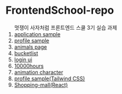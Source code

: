 # FrontendSchool-repo
<ol>멋쟁이 사자처럼 프론트엔드 스쿨 3기 실습 과제
  <li><a href="https://github.com/konveloper/FrontendSchool-repo/tree/main/application_sample">application sample</a></li>
  <li><a href="https://github.com/konveloper/FrontendSchool-repo/tree/main/Profile_sample">profile sample</a></li>
  <li><a href="https://github.com/konveloper/FrontendSchool-repo/tree/main/animals_desc">animals page</a></li>
  <li><a href="https://github.com/konveloper/FrontendSchool-repo/tree/main/bucketlist">bucketlist</a></li>
  <li><a href="https://github.com/konveloper/FrontendSchool-repo/tree/main/login_ui">login ui</a></li>
  <li><a href="https://github.com/konveloper/FrontendSchool-repo/tree/main/10000hours">10000hours</a></li>
  <li><a href="https://github.com/konveloper/FrontendSchool-repo/tree/main/animation_character">animation character</a></li>
  <li><a href=https://github.com/konveloper/FrontendSchool-repo/tree/main/profile_sample(Tailwind_CSS)>profile sample(Tailwind CSS)</a></li>
  <li><a href="https://github.com/konveloper/FrontendSchool-repo/tree/main/shopping-mall">Shopping-mall(React)</li>
 </ol>
